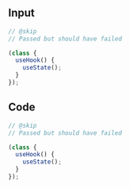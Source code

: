 
## Input

```javascript
// @skip
// Passed but should have failed

(class {
  useHook() {
    useState();
  }
});

```

## Code

```javascript
// @skip
// Passed but should have failed

(class {
  useHook() {
    useState();
  }
});

```
      